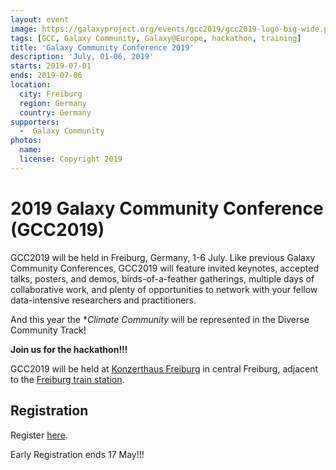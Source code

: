 ```yaml
---
layout: event
image: https://galaxyproject.org/events/gcc2019/gcc2019-logo-big-wide.png
tags: [GCC, Galaxy Community, Galaxy@Europe, hackathon, training]
title: 'Galaxy Community Conference 2019'
description: 'July, 01-06, 2019'
starts: 2019-07-01
ends: 2019-07-06
location:
  city: Freiburg
  region: Germany
  country: Germany
supporters:
  -  Galaxy Community
photos:
  name: 
  license: Copyright 2019
---
```


# 2019 Galaxy Community Conference (GCC2019)

GCC2019 will be held in Freiburg, Germany, 1-6 July. Like previous Galaxy Community Conferences, GCC2019 will feature invited keynotes, accepted talks, posters, and demos, birds-of-a-feather gatherings, multiple days of collaborative work, and plenty of opportunities to network with your fellow data-intensive researchers and practitioners. 

And this year the **Climate Community* will be represented in the Diverse Community Track!


**Join us for the hackathon!!!**

GCC2019 will be held at [Konzerthaus Freiburg](http://www.konzerthaus.freiburg.de/) in central Freiburg, adjacent to the [Freiburg train station](https://www.bahnhof.de/bahnhof-de/Freiburg__Breisgau__Hbf-1039062).

## Registration

Register [here](https://galaxyproject.org/events/gcc2019/registration/). 

Early Registration ends 17 May!!!

